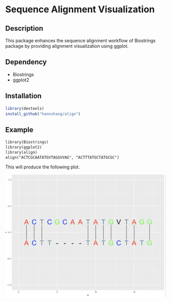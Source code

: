 # Sequence Alignment Visualization

## Description
This package enhances the sequence alignment workflow of 
Biostrings package by providing alignment visualization using ggplot.

## Dependency

- Biostrings
- ggplot2


## Installation

```R
library(devtools)
install_github("hannzhang/align")
```

## Example
```{R}
library(Biostrings)
library(ggplot2)
library(align)
align("ACTCGCAATATGVTAGGVVAG", "ACTTTATGCTATGCGC")
```

This will produce the following plot.

![](plot.png)

